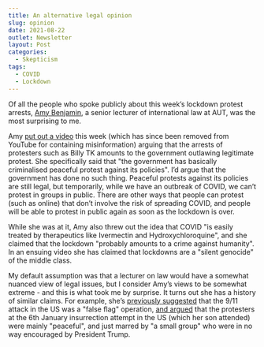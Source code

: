 ```yaml
---
title: An alternative legal opinion
slug: opinion
date: 2021-08-22
outlet: Newsletter
layout: Post
categories:
  - Skepticism
tags:
  - COVID
  - Lockdown
---
```


Of all the people who spoke publicly about this week’s lockdown protest arrests, [Amy Benjamin](https://academics.aut.ac.nz/amy.benjamin), a senior lecturer of international law at AUT, was the most surprising to me.

<!-- more -->

Amy [put out a video](https://www.newsroom.co.nz/probably-a-crime-against-humanity-aut-law-professor-denounces-lockdown) this week (which has since been removed from YouTube for containing misinformation) arguing that the arrests of protesters such as Billy TK amounts to the government outlawing legitimate protest. She specifically said that "the government has basically criminalised peaceful protest against its policies". I’d argue that the government has done no such thing. Peaceful protests against its policies are still legal, but temporarily, while we have an outbreak of COVID, we can’t protest in groups in public. There are other ways that people can protest (such as online) that don’t involve the risk of spreading COVID, and people will be able to protest in public again as soon as the lockdown is over.

While she was at it, Amy also threw out the idea that COVID "is easily treated by therapeutics like Ivermectin and Hydroxychloroquine", and she claimed that the lockdown "probably amounts to a crime against humanity". In an ensuing video she has claimed that lockdowns are a "silent genocide" of the middle class.

My default assumption was that a lecturer on law would have a somewhat nuanced view of legal issues, but I consider Amy’s views to be somewhat extreme - and this is what took me by surprise. It turns out she has a history of similar claims. For example, she’s [previously suggested](https://papers.ssrn.com/sol3/papers.cfm?abstract_id=3009498) that the 9/11 attack in the US was a "false flag" operation, [and argued](https://www.newshub.co.nz/home/world/2021/01/us-election-nz-based-academic-says-donald-trump-not-to-blame-for-capitol-riots-says-nz-should-butt-out.html) that the protesters at the 6th January insurrection attempt in the US (which her son attended) were mainly "peaceful", and just marred by "a small group" who were in no way encouraged by President Trump.
